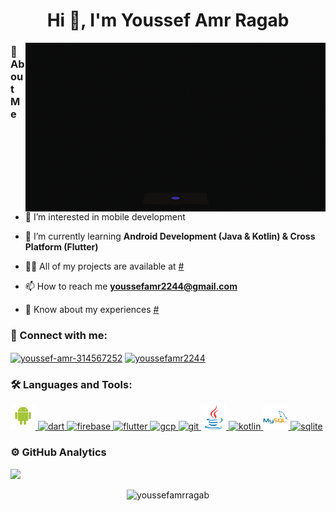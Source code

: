 <h1 align="center">Hi 👋, I'm Youssef Amr Ragab</h1>

<img align="right" src="giphy.gif" alt="coding" width="480" height="270"/>

<h3> 🚀 About Me </h3>

- 🌱 I’m interested in mobile development

- 🧠 I’m currently learning **Android Development (Java & Kotlin) & Cross Platform (Flutter)**

- 👨‍💻 All of my projects are available at [#](#)

- 📫 How to reach me **youssefamr2244@gmail.com**

- 📄 Know about my experiences [#](#)

<h3 align="left"> 🔗 Connect with me:</h3>
<p align="left">
<a href="https://linkedin.com/in/youssef-amr-314567252" target="blank"><img align="center" src="https://raw.githubusercontent.com/rahuldkjain/github-profile-readme-generator/master/src/images/icons/Social/linked-in-alt.svg" alt="youssef-amr-314567252" height="30" width="40" /></a>
<a href="https://www.leetcode.com/youssefamr2244" target="blank"><img align="center" src="https://raw.githubusercontent.com/rahuldkjain/github-profile-readme-generator/master/src/images/icons/Social/leet-code.svg" alt="youssefamr2244" height="30" width="40" /></a>
</p>

<h3 align="left"> 🛠 Languages and Tools:</h3>
<p align="left"> <a href="https://developer.android.com" target="_blank" rel="noreferrer"> <img src="https://raw.githubusercontent.com/devicons/devicon/master/icons/android/android-original-wordmark.svg" alt="android" width="40" height="40"/> </a> <a href="https://dart.dev" target="_blank" rel="noreferrer"> <img src="https://www.vectorlogo.zone/logos/dartlang/dartlang-icon.svg" alt="dart" width="40" height="40"/> </a> <a href="https://firebase.google.com/" target="_blank" rel="noreferrer"> <img src="https://www.vectorlogo.zone/logos/firebase/firebase-icon.svg" alt="firebase" width="40" height="40"/> </a> <a href="https://flutter.dev" target="_blank" rel="noreferrer"> <img src="https://www.vectorlogo.zone/logos/flutterio/flutterio-icon.svg" alt="flutter" width="40" height="40"/> </a> <a href="https://cloud.google.com" target="_blank" rel="noreferrer"> <img src="https://www.vectorlogo.zone/logos/google_cloud/google_cloud-icon.svg" alt="gcp" width="40" height="40"/> </a> <a href="https://git-scm.com/" target="_blank" rel="noreferrer"> <img src="https://www.vectorlogo.zone/logos/git-scm/git-scm-icon.svg" alt="git" width="40" height="40"/> </a> <a href="https://www.java.com" target="_blank" rel="noreferrer"> <img src="https://raw.githubusercontent.com/devicons/devicon/master/icons/java/java-original.svg" alt="java" width="40" height="40"/> </a> <a href="https://kotlinlang.org" target="_blank" rel="noreferrer"> <img src="https://www.vectorlogo.zone/logos/kotlinlang/kotlinlang-icon.svg" alt="kotlin" width="40" height="40"/> </a> <a href="https://www.mysql.com/" target="_blank" rel="noreferrer"> <img src="https://raw.githubusercontent.com/devicons/devicon/master/icons/mysql/mysql-original-wordmark.svg" alt="mysql" width="40" height="40"/> </a> <a href="https://www.sqlite.org/" target="_blank" rel="noreferrer"> <img src="https://www.vectorlogo.zone/logos/sqlite/sqlite-icon.svg" alt="sqlite" width="40" height="40"/> </a> </p>

<h3> ⚙️ GitHub Analytics</h3>

<!-- <img src="https://github-readme-stats.vercel.app/api?username=YoussefAmrRagab&theme=github_dark&show_icons=true"/> -->
<img src="https://github-readme-stats.vercel.app/api/top-langs?username=YoussefAmrRagab&layout=compact&theme=github_dark&show_icons=true"/>

<p align="center"> <img src="https://komarev.com/ghpvc/?username=youssefamrragab&label=Profile%20views&color=0e75b6&style=flat" alt="youssefamrragab" /> </p>
